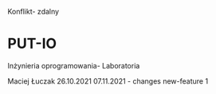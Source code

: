 Konflikt- zdalny
# PUT-IO
Inżynieria oprogramowania- Laboratoria 

Maciej Łuczak
26.10.2021
07.11.2021 - changes
new-feature 1



